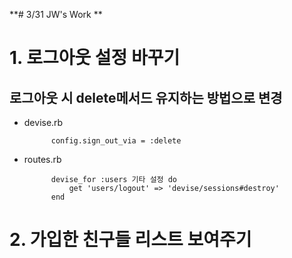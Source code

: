 **# 3/31 JW's Work **
# 1. 로그아웃 설정 바꾸기
## 로그아웃 시 delete메서드 유지하는 방법으로 변경
- devise.rb

			config.sign_out_via = :delete 

- routes.rb
			
			devise_for :users 기타 설정 do
				get 'users/logout' => 'devise/sessions#destroy'
			end	

# 2. 가입한 친구들 리스트 보여주기
## 